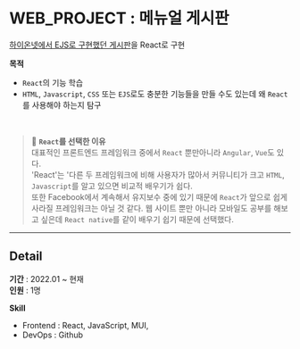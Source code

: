 # WEB_PROJECT : 메뉴얼 게시판
[하이온넷에서 EJS로 구현했던 게시판](https://github.com/KimSeonHui/WEB_PROJECT/tree/main/Web-Project-main)을 React로 구현

**목적**
- `React`의 기능 학습
- `HTML`, `Javascript`, `CSS` 또는 `EJS`로도 충분한 기능들을 만들 수도 있는데 왜 `React`를 사용해야 하는지 탐구

<br />

> 📌 **`React`를 선택한 이유**     
> 대표적인 프론트엔드 프레임워크 중에서 `React` 뿐만아니라 `Angular`, `Vue`도 있다.      
> 'React'는 '다른 두 프레임워크에 비해 사용자가 많아서 커뮤니티가 크고 `HTML`, `Javascript`를 알고 있으면 비교적 배우기가 쉽다.    
> 또한 Facebook에서 계속해서 유지보수 중에 있기 때문에 `React`가 앞으로 쉽게 사라질 프레임워크는 아닐 것 같다.
> 웹 사이트 뿐만 아니라 모바일도 공부를 해보고 싶은데 `React native`를 같이 배우기 쉽기 때문에 선택했다.

---

## Detail
**기간** : 2022.01 ~ 현재     
**인원** : 1명 


**Skill**
- Frontend : React, JavaScript, MUI, 
- DevOps : Github
